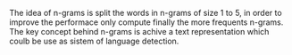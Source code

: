 
The idea of n-grams is split the words in n-grams of size 1 to 5, in order to improve the performace only compute finally the more frequents n-grams. The key concept behind n-grams is achive a text representation which  coulb be use as  sistem of language detection.

